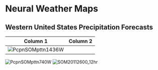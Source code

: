 # Neural Weather Maps
## Western United States Precipitation Forecasts
Column 1 | Column 2
---------|---------
![PcpnSOMpttn1436W](https://user-images.githubusercontent.com/75145898/100556768-d0ba0300-3261-11eb-94e7-73f9194f4506.png)|
![PcpnSOMpttn740W](https://user-images.githubusercontent.com/75145898/100556835-47570080-3262-11eb-8462-1435d4c4df99.png)
![SOM20112600_12hr](https://user-images.githubusercontent.com/75145898/100557449-8c7d3180-3266-11eb-9e55-743c3e9cf22e.png)
